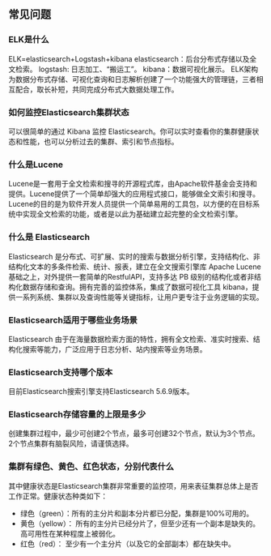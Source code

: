 ## 常见问题
### ELK是什么
ELK=elasticsearch+Logstash+kibana 
elasticsearch：后台分布式存储以及全文检索。 
logstash: 日志加工、“搬运工”。
kibana：数据可视化展示。 
ELK架构为数据分布式存储、可视化查询和日志解析创建了一个功能强大的管理链，三者相互配合，取长补短，共同完成分布式大数据处理工作。
### 如何监控Elasticsearch集群状态
可以很简单的通过 Kibana 监控 Elasticsearch。你可以实时查看你的集群健康状态和性能，也可以分析过去的集群、索引和节点指标。
### 什么是Lucene
Lucene是一套用于全文检索和搜寻的开源程式库，由Apache软件基金会支持和提供。Lucene提供了一个简单却强大的应用程式接口，能够做全文索引和搜寻。Lucene的目的是为软件开发人员提供一个简单易用的工具包，以方便的在目标系统中实现全文检索的功能，或者是以此为基础建立起完整的全文检索引擎。
### 什么是 Elasticsearch
Elasticsearch 是分布式、可扩展、实时的搜索与数据分析引擎，支持结构化、非结构化文本的多条件检索、统计、报表，建立在全文搜索引擎库 Apache Lucene基础之上，对外提供一套简单的RestfulAPI，支持多达 PB 级别的结构化或者非结构化数据存储和查询。拥有完善的监控体系，集成了数据可视化工具 kibana，提供一系列系统、集群以及查询性能等关键指标，让用户更专注于业务逻辑的实现。
### Elasticsearch适用于哪些业务场景
Elasticsearch 由于在海量数据检索方面的特性，拥有全文检索、准实时搜索、结构化搜索等能力，广泛应用于日志分析、站内搜索等业务场景。
### Elasticsearch支持哪个版本
目前Elasticsearch搜索引擎支持Elasticsearch 5.6.9版本。
### Elasticsearch存储容量的上限是多少
创建集群过程中，最少可创建2个节点，最多可创建32个节点，默认为3个节点。2个节点集群有脑裂风险，请谨慎选择。
### 集群有绿色、黄色、红色状态，分别代表什么
其中健康状态是Elasticsearch集群非常重要的监控项，用来表征集群总体上是否工作正常。健康状态种类如下：
* 绿色（green）：所有的主分片和副本分片都已分配，集群是100%可用的。 
* 黄色（yellow）： 所有的主分片已经分片了，但至少还有一个副本是缺失的。高可用性在某种程度上被弱化。 
* 红色（red）： 至少有一个主分片（以及它的全部副本）都在缺失中。 


